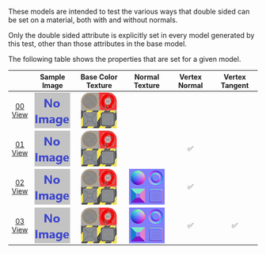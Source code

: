 These models are intended to test the various ways that double sided can be set on a material, both with and without normals.

Only the double sided attribute is explicitly set in every model generated by this test, other than those attributes in the base model.  
 
The following table shows the properties that are set for a given model.  

|   | Sample Image | Base Color Texture | Normal Texture | Vertex Normal | Vertex Tangent |
| :---: | :---: | :---: | :---: | :---: | :---: |
| [00](Material_Doublesided_00.gltf)<br>[View](https://bghgary.github.io/glTF-Asset-Generator/Preview/BabylonJS/?fileName=Material_Doublesided_00.gltf) | [<img src="Thumbnails/Material_Doublesided_00.png" align="middle">](SampleImages/Material_Doublesided_00.png) | [<img src="Thumbnails/BaseColor_Plane.png" align="middle">](Textures/BaseColor_Plane.png) |   |   |   |
| [01](Material_Doublesided_01.gltf)<br>[View](https://bghgary.github.io/glTF-Asset-Generator/Preview/BabylonJS/?fileName=Material_Doublesided_01.gltf) | [<img src="Thumbnails/Material_Doublesided_01.png" align="middle">](SampleImages/Material_Doublesided_01.png) | [<img src="Thumbnails/BaseColor_Plane.png" align="middle">](Textures/BaseColor_Plane.png) |   | :white_check_mark: |   |
| [02](Material_Doublesided_02.gltf)<br>[View](https://bghgary.github.io/glTF-Asset-Generator/Preview/BabylonJS/?fileName=Material_Doublesided_02.gltf) | [<img src="Thumbnails/Material_Doublesided_02.png" align="middle">](SampleImages/Material_Doublesided_02.png) | [<img src="Thumbnails/BaseColor_Plane.png" align="middle">](Textures/BaseColor_Plane.png) | [<img src="Thumbnails/Normal_Plane.png" align="middle">](Textures/Normal_Plane.png) | :white_check_mark: |   |
| [03](Material_Doublesided_03.gltf)<br>[View](https://bghgary.github.io/glTF-Asset-Generator/Preview/BabylonJS/?fileName=Material_Doublesided_03.gltf) | [<img src="Thumbnails/Material_Doublesided_03.png" align="middle">](SampleImages/Material_Doublesided_03.png) | [<img src="Thumbnails/BaseColor_Plane.png" align="middle">](Textures/BaseColor_Plane.png) | [<img src="Thumbnails/Normal_Plane.png" align="middle">](Textures/Normal_Plane.png) | :white_check_mark: | :white_check_mark: |
 
